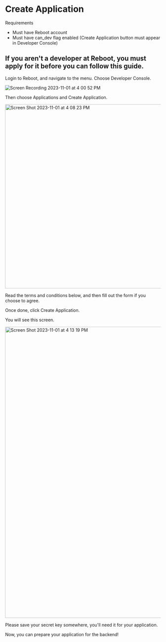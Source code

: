 # Create Application

Requirements

- Must have Reboot account
- Must have can_dev flag enabled (Create Application button must appear in Developer Console)

## If you aren't a developer at Reboot, you must apply for it before you can follow this guide.

Login to Reboot, and navigate to the menu. Choose Developer Console.

![Screen Recording 2023-11-01 at 4 00 52 PM](https://github.com/TermOfficial/reboot-docs/assets/79934414/bd4c7be8-e72a-40e3-92d1-c9f1b07648c6)

Then choose Applications and Create Application.

<img width="595" alt="Screen Shot 2023-11-01 at 4 08 23 PM" src="https://github.com/TermOfficial/reboot-docs/assets/79934414/03d4d59f-e0a2-4e99-b121-9f6831fb49d4">

Read the terms and conditions below, and then fill out the form if you choose to agree.

Once done, click Create Application.

You will see this screen.

<img width="941" alt="Screen Shot 2023-11-01 at 4 13 19 PM" src="https://github.com/TermOfficial/reboot-docs/assets/79934414/2307d3ea-a29f-4737-9911-bde94385eef5">

Please save your secret key somewhere, you'll need it for your application.

Now, you can prepare your application for the backend!

